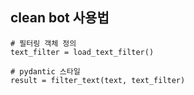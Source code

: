 ## clean bot 사용법

```
# 필터링 객체 정의
text_filter = load_text_filter()

# pydantic 스타일
result = filter_text(text, text_filter)
```
